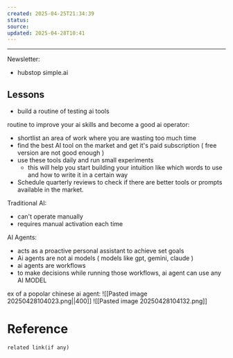 ```yaml
---
created: 2025-04-25T21:34:39
status: 
source: 
updated: 2025-04-28T10:41
---
```

---

Newsletter:
- hubstop simple.ai


## Lessons

- build a routine of testing ai tools




routine to improve your ai skills and become a good ai operator:
- shortlist an area of  work where you are wasting too much time
- find the best AI tool on the market and get it's paid subscription ( free version are not good enough )
- use these tools daily and run small experiments
	- this will help you start building your intuition like which words to use and how to write it in a certain way
- Schedule quarterly reviews to check if there are better tools or prompts available in the market.




Traditional AI:
- can't operate manually
- requires manual activation each time

AI Agents:
- acts as a proactive personal assistant to achieve set goals
- Ai agents are not ai models ( models like gpt, gemini, claude )
- ai agents are workflows
- to make decisions while running those workflows, ai agent can use any AI MODEL

ex of a popolar chinese ai agent: 
![[Pasted image 20250428104023.png||400]]
![[Pasted image 20250428104132.png]]

# Reference
`related link(if any)`

